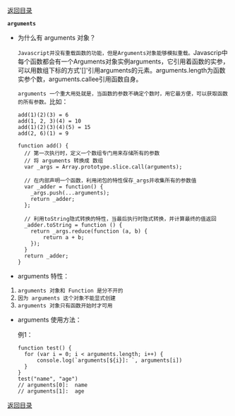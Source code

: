 [返回目录](../原生JS.md)

**` arguments `**
- 为什么有 arguments 对象？

  `Javascript并没有重载函数的功能，但是Arguments对象能够模拟重载。`Javascrip中每个函数都会有一个Arguments对象实例arguments，它引用着函数的实参，可以用数组下标的方式'[]'引用arguments的元素。arguments.length为函数实参个数，arguments.callee引用函数自身。

  `arguments 一个重大用处就是，当函数的参数不确定个数时，用它最方便，可以获取函数的所有参数。`比如：
  ```
  add(1)(2)(3) = 6
  add(1, 2, 3)(4) = 10
  add(1)(2)(3)(4)(5) = 15
  add(2, 6)(1) = 9

  function add() {
    // 第一次执行时，定义一个数组专门用来存储所有的参数
    // 将 arguments 转换成 数组
    var _args = Array.prototype.slice.call(arguments);

    // 在内部声明一个函数，利用闭包的特性保存_args并收集所有的参数值
    var _adder = function() {
      _args.push(...arguments);
      return _adder;
    };

    // 利用toString隐式转换的特性，当最后执行时隐式转换，并计算最终的值返回
    _adder.toString = function () {
      return _args.reduce(function (a, b) {
          return a + b;
      });
    }
    return _adder;
  }
  ```
  
- arguments 特性：
1. `arguments 对象和 Function 是分不开的`
2. `因为 arguments 这个对象不能显式创建`
3. `arguments 对象只有函数开始时才可用`

- arguments 使用方法：

  例1：
  ```
  function test() {
    for (var i = 0; i < arguments.length; i++) {
        console.log(`arguments[${i}]: `, arguments[i])
    }
  }
  test("name", "age")
  // arguments[0]:  name
  // arguments[1]:  age
  ```

[返回目录](../原生JS.md)
